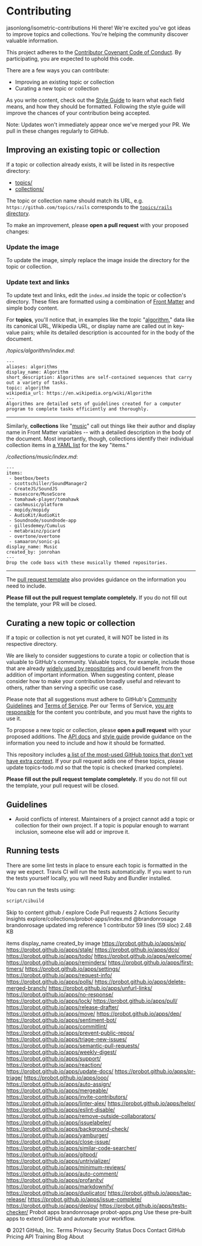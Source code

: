 

# Contributing

jasonlong/isometric-contributions
Hi there! We're excited you've got ideas to improve topics and collections. You're helping the community discover valuable information.

This project adheres to the [Contributor Covenant Code of Conduct](CODE_OF_CONDUCT.md). By participating, you are expected to uphold this code.

There are a few ways you can contribute:

- Improving an existing topic or collection
- Curating a new topic or collection

As you write content, check out the [Style Guide](./docs/styleguide.md) to learn what each field means, and how they should be formatted. Following the style guide will improve the chances of your contribution being accepted.

Note: Updates won't immediately appear once we've merged your PR. We pull in these changes regularly to GitHub.

## Improving an existing topic or collection

If a topic or collection already exists, it will be listed in its respective directory:

- [topics/](https://github.com/github/explore/tree/master/topics)
- [collections/](https://github.com/github/explore/tree/master/collections)

The topic or collection name should match its URL, e.g. `https://github.com/topics/rails` corresponds to the [`topics/rails` directory](https://github.com/github/explore/tree/master/topics/rails).

To make an improvement, please **open a pull request** with your proposed changes:

### Update the image

To update the image, simply replace the image inside the directory for the topic or collection.

### Update text and links

To update text and links, edit the `index.md` inside the topic or collection's directory. These files are formatted using a combination of [Front Matter](https://jekyllrb.com/docs/frontmatter/) and simple body content.

For **topics**, you'll notice that, in examples like the topic "[algorithm](https://raw.githubusercontent.com/github/explore/master/topics/algorithm/index.md)," data like its canonical URL, Wikipedia URL, or display name are called out in key-value pairs; while its detailed description is accounted for in the body of the document.

_/topics/algorithm/index.md_:
```
---
aliases: algorithms
display_name: Algorithm
short_description: Algorithms are self-contained sequences that carry out a variety of tasks.
topic: algorithm
wikipedia_url: https://en.wikipedia.org/wiki/Algorithm
---
Algorithms are detailed sets of guidelines created for a computer program to complete tasks efficiently and thoroughly.
```

---

Similarly, **collections** like "[music](https://raw.githubusercontent.com/github/explore/master/collections/music/index.md)" call out things like their author and display name in Front Matter variables -- with a detailed description in the body of the document. Most importantly, though, collections identify their individual collection items in [a YAML list](https://en.wikipedia.org/wiki/YAML#Basic_components) for the key "items."

_/collections/music/index.md_:

```
---
items:
 - beetbox/beets
 - scottschiller/SoundManager2
 - CreateJS/SoundJS
 - musescore/MuseScore
 - tomahawk-player/tomahawk
 - cashmusic/platform
 - mopidy/mopidy
 - AudioKit/AudioKit
 - Soundnode/soundnode-app
 - gillesdemey/Cumulus
 - metabrainz/picard
 - overtone/overtone
 - samaaron/sonic-pi
display_name: Music
created_by: jonrohan
---
Drop the code bass with these musically themed repositories.
```

---

The [pull request template](./.github/PULL_REQUEST_TEMPLATE.md) also provides guidance on the information you need to include.

**Please fill out the pull request template completely.** If you do not fill out the template, your PR will be closed.

## Curating a new topic or collection

If a topic or collection is not yet curated, it will NOT be listed in its respective directory.

We are likely to consider suggestions to curate a topic or collection that is valuable to GitHub's community. Valuable topics, for example, include those that are already [widely used by repositories](https://help.github.com/articles/classifying-your-repository-with-topics/) and could benefit from the addition of important information. When suggesting content, please consider how to make your contribution broadly useful and relevant to others, rather than serving a specific use case.

Please note that all suggestions must adhere to GitHub's [Community Guidelines](https://help.github.com/articles/github-community-guidelines/) and [Terms of Service](https://help.github.com/articles/github-terms-of-service/). Per our Terms of Service, [you are responsible](https://help.github.com/articles/github-terms-of-service/#d-user-generated-content) for the content you contribute, and you must have the rights to use it.

To propose a new topic or collection, please **open a pull request** with your proposed additions. The [API docs](./docs/API.md) and [style guide](./docs/styleguide.md) provide guidance on the information you need to include and how it should be formatted.

This repository includes [a list of the most-used GitHub topics that don't yet have extra context](topics-todo.md). If your pull request adds one of these topics, please update topics-todo.md so that the topic is checked (marked complete).

**Please fill out the pull request template completely.** If you do not fill out the template, your pull request will be closed.

## Guidelines

* Avoid conflicts of interest. Maintainers of a project cannot add a topic or collection for their own project. If a topic is popular enough to warrant inclusion, someone else will add or improve it.

## Running tests

There are some lint tests in place to ensure each topic is formatted in the way we expect. Travis
CI will run the tests automatically. If you want to run the tests yourself locally, you will need
Ruby and Bundler installed.

You can run the tests using:

```bash
script/cibuild
```
Skip to content
github
/
explore
Code
Pull requests
2
Actions
Security
Insights
explore/collections/probot-apps/index.md
@brandonrosage
brandonrosage updated img reference
 1 contributor
 59 lines (59 sloc)  2.48 KB
 
items	display_name	created_by	image
https://probot.github.io/apps/wip/
https://probot.github.io/apps/stale/
https://probot.github.io/apps/dco/
https://probot.github.io/apps/todo/
https://probot.github.io/apps/welcome/
https://probot.github.io/apps/reminders/
https://probot.github.io/apps/first-timers/
https://probot.github.io/apps/settings/
https://probot.github.io/apps/request-info/
https://probot.github.io/apps/polls/
https://probot.github.io/apps/delete-merged-branch/
https://probot.github.io/apps/unfurl-links/
https://probot.github.io/apps/no-response/
https://probot.github.io/apps/lock/
https://probot.github.io/apps/pull/
https://probot.github.io/apps/release-drafter/
https://probot.github.io/apps/move/
https://probot.github.io/apps/dep/
https://probot.github.io/apps/sentiment-bot/
https://probot.github.io/apps/commitlint/
https://probot.github.io/apps/prevent-public-repos/
https://probot.github.io/apps/triage-new-issues/
https://probot.github.io/apps/semantic-pull-requests/
https://probot.github.io/apps/weekly-digest/
https://probot.github.io/apps/support/
https://probot.github.io/apps/reaction/
https://probot.github.io/apps/update-docs/
https://probot.github.io/apps/pr-triage/
https://probot.github.io/apps/ooo/
https://probot.github.io/apps/auto-assign/
https://probot.github.io/apps/mergeable/
https://probot.github.io/apps/invite-contributors/
https://probot.github.io/apps/linter-alex/
https://probot.github.io/apps/helpr/
https://probot.github.io/apps/eslint-disable/
https://probot.github.io/apps/remove-outside-collaborators/
https://probot.github.io/apps/issuelabeler/
https://probot.github.io/apps/background-check/
https://probot.github.io/apps/yamburger/
https://probot.github.io/apps/close-issue/
https://probot.github.io/apps/similar-code-searcher/
https://probot.github.io/apps/gitpod/
https://probot.github.io/apps/untrivializer/
https://probot.github.io/apps/minimum-reviews/
https://probot.github.io/apps/auto-comment/
https://probot.github.io/apps/profanity/
https://probot.github.io/apps/markdownify/
https://probot.github.io/apps/duplicator/
https://probot.github.io/apps/tap-release/
https://probot.github.io/apps/issue-complete/
https://probot.github.io/apps/deploy/
https://probot.github.io/apps/tests-checker/
Probot apps
brandonrosage
probot-apps.png
Use these pre-built apps to extend GitHub and automate your workflow.

© 2021 GitHub, Inc.
Terms
Privacy
Security
Status
Docs
Contact GitHub
Pricing
API
Training
Blog
About
